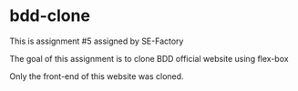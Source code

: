 # bdd-clone
This is assignment #5 assigned by SE-Factory

The goal of this assignment is to clone BDD official website using flex-box

Only the front-end of this website was cloned. 
